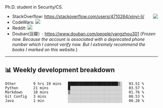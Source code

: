 Ph.D. student in Security/CS.

<img align="right" src="https://github-readme-stats.vercel.app/api?username=li-xin-yi&count_private=true&show_icons=true&hide_title=true&theme=tokyonight" />

- StackOverflow: https://stackoverflow.com/users/4710264/xinyi-li/
- CodeWars: [![](https://www.codewars.com/users/xy-li/badges/micro)](https://www.codewars.com/users/xy-li/)
- Reddit: [![](https://img.shields.io/reddit/user-karma/combined/xy-li?style=social)](https://www.reddit.com/user/xy-li/)
- Douban(豆瓣）: https://www.douban.com/people/yangzhou301  (*Frozen now. Because the account is associated with a deprecated phone number which I cannot verify now. But I extremely recommend the books I marked on this website.*)

---

## 📊 Weekly development breakdown

<!--START_SECTION:waka-->
```text
Other        9 hrs 19 mins   ███████████████████████▒░   93.51 % 
Python       21 mins         █░░░░░░░░░░░░░░░░░░░░░░░░   03.57 % 
Markdown     10 mins         ▒░░░░░░░░░░░░░░░░░░░░░░░░   01.76 % 
Git Config   3 mins          ░░░░░░░░░░░░░░░░░░░░░░░░░   00.53 % 
Java         1 min           ░░░░░░░░░░░░░░░░░░░░░░░░░   00.28 % 
```
<!--END_SECTION:waka-->

